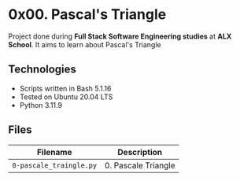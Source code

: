 # 0x00. Pascal's Triangle
Project done during **Full Stack Software Engineering studies** at **ALX School**. It aims to learn about Pascal's Triangle
 ## Technologies
* Scripts written in Bash 5.1.16
* Tested on Ubuntu 20.04 LTS
* Python 3.11.9

## Files

| Filename | Description |
| -------- | ----------- |
| `0-pascale_traingle.py` | 0. Pascale Triangle |
